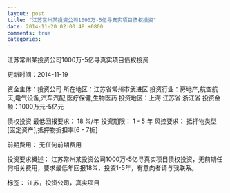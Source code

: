 ```yaml
---
layout: post
title: "江苏常州某投资公司1000万-5亿寻真实项目债权投资"
date: 2014-11-20 02:00:48 +0800
comments: true
categories: 
---
```

江苏常州某投资公司1000万-5亿寻真实项目债权投资



更新时间：2014-11-19

资金主体：投资公司
所在地区：江苏省常州市武进区
投资行业：房地产,航空航天,电气设备,汽车汽配,医疗保健,生物医药
投资地区：上海 江苏省 浙江省
投资金额：1000万元-5亿元

债权投资
最低回报要求：
                            18 %/年
                                                                                投资期限：
                            1 - 5 年
                                                                                                                                        风控要求：
                            抵押物类型[固定资产],抵押物折扣率[6 - 7折]

前期费用：
无任何前期费用

投资要求概述：
江苏常州某投资公司1000万-5亿寻真实项目债权投资，无前期任何相关费用，要求最低年回报18%，投资1-5年，有意向者请与我联系。

标签：
江苏，投资公司，真实项目

